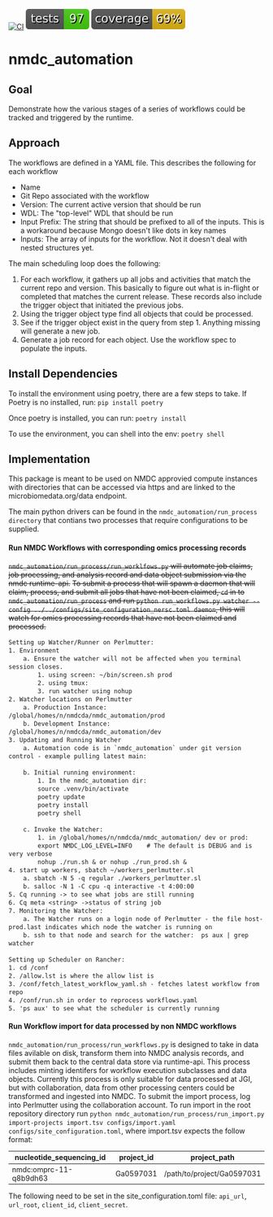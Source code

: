 [![CI](https://github.com/microbiomedata/nmdc_automation/actions/workflows/blt.yml/badge.svg)](https://github.com/microbiomedata/nmdc_automation/actions/workflows/blt.yml)
![Tests](./badges/tests.svg)
![Coverage](./badges/coverage.svg)


<!-- Pytest Coverage Comment:Begin -->
<!-- Pytest Coverage Comment:End -->

# nmdc_automation

## Goal

Demonstrate how the various stages of a series of workflows could
be tracked and triggered by the runtime.

## Approach

The workflows are defined in a YAML file.  This describes the
following for each workflow

* Name
* Git Repo associated with the workflow
* Version: The current active version that should be run
* WDL: The "top-level" WDL that should be run
* Input Prefix: The string that should be prefixed to all of the inputs.
                This is a workaround because Mongo doesn't like dots in key names
* Inputs: The array of inputs for the workflow.  Not it doesn't deal with nested structures yet.

The main scheduling loop does the following:

1. For each workflow, it gathers up all jobs and activities that match the current
   repo and version.  This basically to figure out what is in-flight or completed that
   matches the current release.  These records also include the trigger object that
   initiated the previous jobs.
2. Using the trigger object type find all objects that could be processed.
3. See if the trigger object exist in the query from step 1.  Anything missing will 
   generate a new job.
4. Generate a job record for each object.  Use the workflow spec to populate the inputs.

## Install Dependencies
To install the environment using poetry, there are a few steps to take. 
If Poetry is no installed, run:
`pip install poetry`

Once poetry is installed, you can run:
`poetry install` 

To use the environment, you can shell into the env:
`poetry shell`


## Implementation
This package is meant to be used on NMDC approvied compute instances with directories that can be accessed via https and are linked to the microbiomedata.org/data endpoint.

The main python drivers can be found in the `nmdc_automation/run_process directory` that contians two processes that require configurations to be supplied. 
 
#### Run NMDC Workflows with corresponding omics processing records
~~`nmdc_automation/run_process/run_worklfows.py` will automate job claims, job processing, and analysis record and data object submission via the nmdc runtime-api.~~
~~To submit a process that will spawn a daemon that will claim, process, and submit all jobs that have not been claimed, `cd` in to `nmdc_automation/run_process`
and run `python run_workflows.py watcher --config ../../configs/site_configuration_nersc.toml daemon`, this will watch for omics processing records that have not been claimed and processed.~~

```text
Setting up Watcher/Runner on Perlmutter:
1. Environment
    a. Ensure the watcher will not be affected when you terminal session closes.
        1. using screen: ~/bin/screen.sh prod
        2. using tmux:
        3. run watcher using nohup
2. Watcher locations on Perlmutter
    a. Production Instance:  /global/homes/n/nmdcda/nmdc_automation/prod
    b. Development Instance: /global/homes/n/nmdcda/nmdc_automation/dev
3. Updating and Running Watcher
    a. Automation code is in `nmdc_automation` under git version control - example pulling latest main:
    
    b. Initial running environment:
        1. In the nmdc_automation dir:
        source .venv/bin/activate
        poetry update
        poetry install
        poetry shell
        
    c. Invoke the Watcher:
        1. in /global/homes/n/nmdcda/nmdc_automation/ dev or prod:
        export NMDC_LOG_LEVEL=INFO    # The default is DEBUG and is very verbose
        nohup ./run.sh & or nohup ./run_prod.sh &
4. start up workers, sbatch ~/workers_perlmutter.sl
    a. sbatch -N 5 -q regular ./workers_perlmutter.sl
    b. salloc -N 1 -C cpu -q interactive -t 4:00:00
5. Cq running -> to see what jobs are still running
6. Cq meta <string> ->status of string job
7. Monitoring the Watcher:
    a. The Watcher runs on a login node of Perlmutter - the file host-prod.last indicates which node the watcher is running on
    b. ssh to that node and search for the watcher:  ps aux | grep watcher

Setting up Scheduler on Rancher:
1. cd /conf
2. /allow.lst is where the allow list is
3. /conf/fetch_latest_workflow_yaml.sh - fetches latest workflow from repo
4. /conf/run.sh in order to reprocess workflows.yaml
5. 'ps aux' to see what the scheduler is currently running
```

#### Run Workflow import for data processed by non NMDC workflows
`nmdc_automation/run_process/run_workflows.py` is designed to take in data files avilable on disk, transform them into NMDC analysis records, and submit them back to the central data store via runtime-api. This process includes minting identifers for workflow execution subclasses and data objects. Currently this process is only suitable for data processed at JGI, but with collaboration, data from other processing centers could be transformed and ingested into NMDC. 
To submit the import process, log into Perlmutter using the collaboration account. To run import in the root repository directory run `python nmdc_automation/run_process/run_import.py import-projects import.tsv configs/import.yaml configs/site_configuration.toml`, where import.tsv expects the follow format:


| nucleotide_sequencing_id | project_id | project_path |
|----------|------------|-----------|
|nmdc:omprc-11-q8b9dh63 | Ga0597031  | /path/to/project/Ga0597031 |

The following need to be set in the site_configuration.toml file: `api_url`, `url_root`, `client_id`, `client_secret`.


